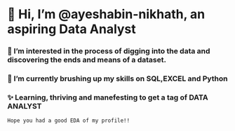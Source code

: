  # 👋 Hi, I’m @ayeshabin-nikhath, an aspiring Data Analyst
### 👀 I’m interested in the process of digging into the data and discovering the ends and means of a dataset.
### 🌱 I’m currently brushing up my skills on SQL,EXCEL and Python
### ✨ Learning, thriving and manefesting to get a tag of DATA ANALYST 
    
    
    Hope you had a good EDA of my profile!!
